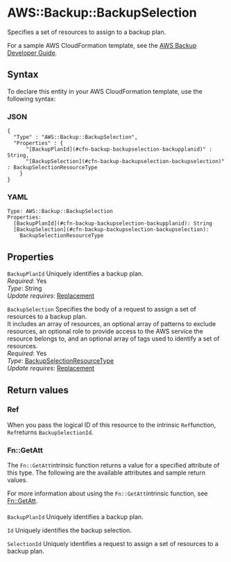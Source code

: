 # AWS::Backup::BackupSelection<a name="aws-resource-backup-backupselection"></a>

Specifies a set of resources to assign to a backup plan\.

For a sample AWS CloudFormation template, see the [AWS Backup Developer Guide](https://docs.aws.amazon.com/aws-backup/latest/devguide/assigning-resources.html#assigning-resources-cfn)\.

## Syntax<a name="aws-resource-backup-backupselection-syntax"></a>

To declare this entity in your AWS CloudFormation template, use the following syntax:

### JSON<a name="aws-resource-backup-backupselection-syntax.json"></a>

```
{
  "Type" : "AWS::Backup::BackupSelection",
  "Properties" : {
      "[BackupPlanId](#cfn-backup-backupselection-backupplanid)" : String,
      "[BackupSelection](#cfn-backup-backupselection-backupselection)" : BackupSelectionResourceType
    }
}
```

### YAML<a name="aws-resource-backup-backupselection-syntax.yaml"></a>

```
Type: AWS::Backup::BackupSelection
Properties: 
  [BackupPlanId](#cfn-backup-backupselection-backupplanid): String
  [BackupSelection](#cfn-backup-backupselection-backupselection): 
    BackupSelectionResourceType
```

## Properties<a name="aws-resource-backup-backupselection-properties"></a>

`BackupPlanId`  <a name="cfn-backup-backupselection-backupplanid"></a>
Uniquely identifies a backup plan\.  
*Required*: Yes  
*Type*: String  
*Update requires*: [Replacement](https://docs.aws.amazon.com/AWSCloudFormation/latest/UserGuide/using-cfn-updating-stacks-update-behaviors.html#update-replacement)

`BackupSelection`  <a name="cfn-backup-backupselection-backupselection"></a>
Specifies the body of a request to assign a set of resources to a backup plan\.  
It includes an array of resources, an optional array of patterns to exclude resources, an optional role to provide access to the AWS service the resource belongs to, and an optional array of tags used to identify a set of resources\.  
*Required*: Yes  
*Type*: [BackupSelectionResourceType](aws-properties-backup-backupselection-backupselectionresourcetype.md)  
*Update requires*: [Replacement](https://docs.aws.amazon.com/AWSCloudFormation/latest/UserGuide/using-cfn-updating-stacks-update-behaviors.html#update-replacement)

## Return values<a name="aws-resource-backup-backupselection-return-values"></a>

### Ref<a name="aws-resource-backup-backupselection-return-values-ref"></a>

When you pass the logical ID of this resource to the intrinsic `Ref`function, `Ref`returns `BackupSelectionId`\.

### Fn::GetAtt<a name="aws-resource-backup-backupselection-return-values-fn--getatt"></a>

The `Fn::GetAtt`intrinsic function returns a value for a specified attribute of this type\. The following are the available attributes and sample return values\.

For more information about using the `Fn::GetAtt`intrinsic function, see [Fn::GetAtt](https://docs.aws.amazon.com/AWSCloudFormation/latest/UserGuide/intrinsic-function-reference-getatt.html)\.

#### <a name="aws-resource-backup-backupselection-return-values-fn--getatt-fn--getatt"></a>

`BackupPlanId`  <a name="BackupPlanId-fn::getatt"></a>
Uniquely identifies a backup plan\.

`Id`  <a name="Id-fn::getatt"></a>
Uniquely identifies the backup selection\.

`SelectionId`  <a name="SelectionId-fn::getatt"></a>
Uniquely identifies a request to assign a set of resources to a backup plan\.